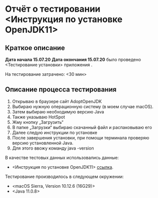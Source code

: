 # Отчёт о тестировании <Инструкция по установке OpenJDK11>

## Краткое описание

**Дата начала 15.07.20** 
**Дата окончания 15.07.20** было проведено <Тестирование установки> приложения <OpenJDK11>.

На тестирование затрачено: <30 мин>

## Описание процесса тестирования

1. Открываю в браузере сайт AdoptOpenJDK
2. Выбираю нужную операционную систему (в моем случае macOS).
3. Затем выбираю необходимую версию Java
4. Также указываю HotSpot
5. Жму кнопку „Загрузить“
6. В папке „Загрузки“ выбираю скачанный файл и распаковываю его
7. Далее следую инструкции по установке
8. После завершения установки, при помощи терминала проверяю версию установленной Java. 
9. Для этого ввожу команду java -version

В качестве тестовых данных использовались данные:
* <Инструкция по установке OpenJDK11> [ссылка](https://github.com/netology-code/javaqa-homeworks/blob/master/intro/openjdk11-manual.md).

Тестирование производилось в следующем окружении:
* <macOS Sierra, Version 10.12.6 (16G29)>
* <Java 11.0.8>